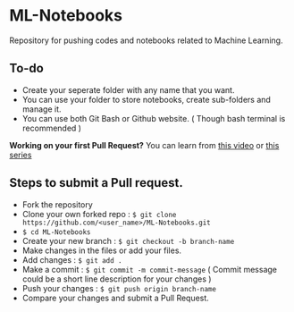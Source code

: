 # ML-Notebooks
Repository for pushing codes and notebooks related to Machine Learning.

## To-do
* Create your seperate folder with any name that you want.
* You can use your folder to store notebooks, create sub-folders and manage it.
* You can use both Git Bash or Github website. ( Though bash terminal is recommended )


**Working on your first Pull Request?** You can learn from [this video](https://www.youtube.com/watch?v=c6b6B9oN4Vg) or [this series](https://app.egghead.io/playlists/how-to-contribute-to-an-open-source-project-on-github)
## Steps to submit a Pull request.

* Fork the repository
* Clone your own forked repo : ```$ git clone https://github.com/<user_name>/ML-Notebooks.git```
* ```$ cd ML-Notebooks```
* Create your new branch : ```$ git checkout -b branch-name```
* Make changes in the files or add your files.
* Add changes : ```$ git add .```
* Make a commit : ```$ git commit -m commit-message```  ( Commit message could be a short line description for your changes )
* Push your changes : ```$ git push origin branch-name```
* Compare your changes and submit a Pull Request.

